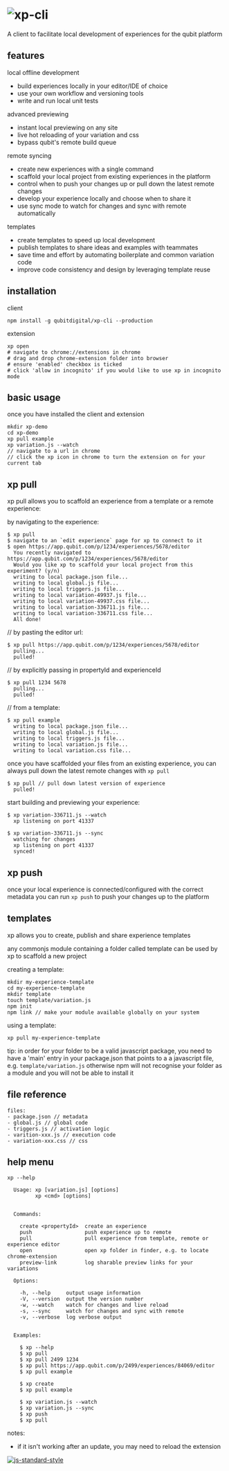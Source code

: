 # ![xp-cli](https://cloud.githubusercontent.com/assets/640611/18666410/a11b3394-7f23-11e6-99b5-5cbbca6da27f.png)

A client to facilitate local development of experiences for the qubit platform

## features

local offline development
- build experiences locally in your editor/IDE of choice
- use your own workflow and versioning tools
- write and run local unit tests

advanced previewing
- instant local previewing on any site
- live hot reloading of your variation and css
- bypass qubit's remote build queue

remote syncing
- create new experiences with a single command
- scaffold your local project from existing experiences in the platform
- control when to push your changes up or pull down the latest remote changes
- develop your experience locally and choose when to share it
- use sync mode to watch for changes and sync with remote automatically

templates
- create templates to speed up local development
- publish templates to share ideas and examples with teammates
- save time and effort by automating boilerplate and common variation code
- improve code consistency and design by leveraging template reuse


## installation

client
```
npm install -g qubitdigital/xp-cli --production
```

extension
```
xp open
# navigate to chrome://extensions in chrome
# drag and drop chrome-extension folder into browser
# ensure 'enabled' checkbox is ticked
# click 'allow in incognito' if you would like to use xp in incognito mode
```

## basic usage

once you have installed the client and extension
```
mkdir xp-demo
cd xp-demo
xp pull example
xp variation.js --watch
// navigate to a url in chrome
// click the xp icon in chrome to turn the extension on for your current tab
```

## xp pull

xp pull allows you to scaffold an experience from a template or a remote experience:

by navigating to the experience:
```
$ xp pull
$ navigate to an `edit experience` page for xp to connect to it
$ open https://app.qubit.com/p/1234/experiences/5678/editor
  You recently navigated to https://app.qubit.com/p/1234/experiences/5678/editor
  Would you like xp to scaffold your local project from this experiment? (y/n)
  writing to local package.json file...
  writing to local global.js file...
  writing to local triggers.js file...
  writing to local variation-49937.js file...
  writing to local variation-49937.css file...
  writing to local variation-336711.js file...
  writing to local variation-336711.css file...
  All done!
```

// by pasting the editor url:
```
$ xp pull https://app.qubit.com/p/1234/experiences/5678/editor
  pulling...
  pulled!
```

// by explicitly passing in propertyId and experienceId
```
$ xp pull 1234 5678
  pulling...
  pulled!
```

// from a template:
```
$ xp pull example
  writing to local package.json file...
  writing to local global.js file...
  writing to local triggers.js file...
  writing to local variation.js file...
  writing to local variation.css file...
```

once you have scaffolded your files from an existing experience, you can always pull down the latest remote changes with ```xp pull```
```
$ xp pull // pull down latest version of experience
  pulled!
```

start building and previewing your experience:
```
$ xp variation-336711.js --watch
  xp listening on port 41337

$ xp variation-336711.js --sync
  watching for changes
  xp listening on port 41337
  synced!
```

## xp push

once your local experience is connected/configured with the correct metadata you can run ``` xp push ``` to push your changes up to the platform


## templates

xp allows you to create, publish and share experience templates

any commonjs module containing a folder called template can be used by xp to scaffold a new project

creating a template:
```
mkdir my-experience-template
cd my-experience-template
mkdir template
touch template/variation.js
npm init
npm link // make your module available globally on your system
```

using a template:
```
xp pull my-experience-template
```

tip:
in order for your folder to be a valid javascript package, you need to have a 'main' entry in your package.json that points to a a javascript file, e.g. ``` template/variation.js ``` otherwise npm will not recognise your folder as a module and you will not be able to install it

## file reference

```
files:
- package.json // metadata
- global.js // global code
- triggers.js // activation logic
- varition-xxx.js // execution code
- variation-xxx.css // css
```

## help menu

```
xp --help

  Usage: xp [variation.js] [options]
         xp <cmd> [options]


  Commands:

    create <propertyId>  create an experience
    push                 push experience up to remote
    pull                 pull experience from template, remote or experience editor
    open                 open xp folder in finder, e.g. to locate chrome-extension
    preview-link         log sharable preview links for your variations

  Options:

    -h, --help     output usage information
    -V, --version  output the version number
    -w, --watch    watch for changes and live reload
    -s, --sync     watch for changes and sync with remote
    -v, --verbose  log verbose output


  Examples:

    $ xp --help
    $ xp pull
    $ xp pull 2499 1234
    $ xp pull https://app.qubit.com/p/2499/experiences/84069/editor
    $ xp pull example

    $ xp create
    $ xp pull example

    $ xp variation.js --watch
    $ xp variation.js --sync
    $ xp push
    $ xp pull
```

notes:
- if it isn't working after an update, you may need to reload the extension


[![js-standard-style](https://img.shields.io/badge/code%20style-standard-brightgreen.svg)](http://standardjs.com/)
